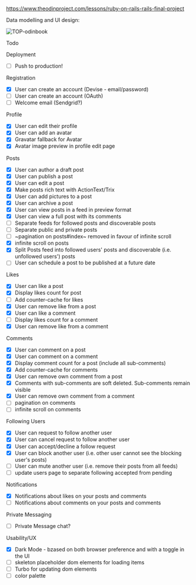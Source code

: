 https://www.theodinproject.com/lessons/ruby-on-rails-rails-final-project

Data modelling and UI design:

![TOP-odinbook](https://github.com/user-attachments/assets/ccb90176-9d3f-46c3-a128-b86ce90ccc65)


Todo

Deployment

- [ ] Push to production!

Registration

- [x] User can create an account (Devise - email/password)
- [ ] User can create an account (OAuth)
- [ ] Welcome email (Sendgrid?)

Profile

- [x] User can edit their profile
- [x] User can add an avatar
- [x] Gravatar fallback for Avatar
- [x] Avatar image preview in profile edit page

Posts

- [x] User can author a draft post
- [x] User can publish a post
- [x] User can edit a post
- [x] Make posts rich text with ActionText/Trix
- [x] User can add pictures to a post
- [x] User can archive a post
- [x] User can view posts in a feed in preview format
- [x] User can view a full post with its comments
- [ ] Separate feeds for followed posts and discoverable posts
- [ ] Separate public and private posts
- [ ] ~pagination on posts#index~ removed in favour of infinite scroll
- [x] infinite scroll on posts
- [x] Split Posts feed into followed users' posts and discoverable (i.e. unfollowed users') posts
- [ ] User can schedule a post to be published at a future date

Likes

- [x] User can like a post
- [x] Display likes count for post
- [ ] Add counter-cache for likes
- [x] User can remove like from a post
- [x] User can like a comment
- [ ] Display likes count for a comment
- [x] User can remove like from a comment

Comments

- [x] User can comment on a post
- [x] User can comment on a comment
- [x] Display comment count for a post (include all sub-comments)
- [x] Add counter-cache for comments
- [x] User can remove own comment from a post
- [x] Comments with sub-comments are soft deleted. Sub-comments remain visible
- [x] User can remove own comment from a comment
- [ ] pagination on comments
- [ ] infinite scroll on comments

Following Users

- [x] User can request to follow another user
- [x] User can cancel request to follow another user
- [x] User can accept/decline a follow request
- [x] User can block another user (i.e. other user cannot see the blocking user's posts)
- [ ] User can mute another user (i.e. remove their posts from all feeds)
- [ ] update users page to separate following accepted from pending

Notifications

- [x] Notifications about likes on your posts and comments
- [ ] Notifications about comments on your posts and comments

Private Messaging

- [ ] Private Message chat?

Usability/UX

- [x] Dark Mode - bzased on both browser preference and with a toggle in the UI
- [ ] skeleton placeholder dom elements for loading items
- [ ] Turbo for updating dom elements
- [ ] color palette
